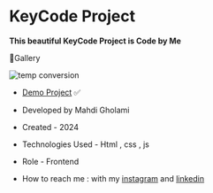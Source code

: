 # KeyCode Project

**This beautiful KeyCode Project is Code by Me**


📸Gallery

![temp conversion](https://github.com/user-attachments/assets/4137ef00-5f29-46b5-9ea5-57c3488f6e5a)

- [Demo Project](https://mhdigholami.github.io/KeyCode-Project/) ✅

- Developed by Mahdi Gholami

- Created - 2024

- Technologies Used - Html , css , js

- Role - Frontend

- How to reach me : with my [instagram](https://www.instagram.com/mahdi_gholami_web) and [linkedin](https://www.linkedin.com/in/mahdi-gholami-developer)
